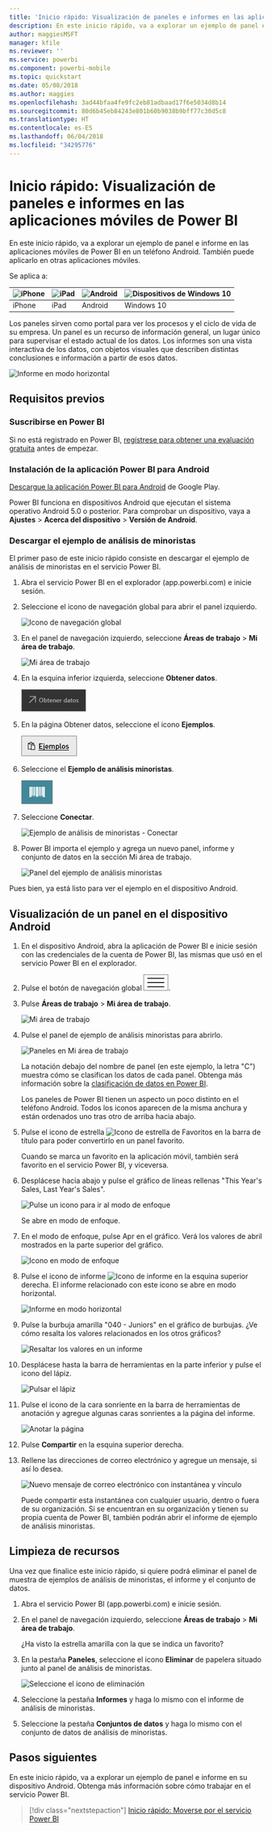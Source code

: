 ```yaml
---
title: 'Inicio rápido: Visualización de paneles e informes en las aplicaciones móviles de Power BI'
description: En este inicio rápido, va a explorar un ejemplo de panel e informe en las aplicaciones móviles de Power BI.
author: maggiesMSFT
manager: kfile
ms.reviewer: ''
ms.service: powerbi
ms.component: powerbi-mobile
ms.topic: quickstart
ms.date: 05/08/2018
ms.author: maggies
ms.openlocfilehash: 3ad44bfaa4fe9fc2eb81adbaad17f6e5034d8b14
ms.sourcegitcommit: 80d6b45eb84243e801b60b9038b9bff77c30d5c8
ms.translationtype: HT
ms.contentlocale: es-ES
ms.lasthandoff: 06/04/2018
ms.locfileid: "34295776"
---
```

# <a name="quickstart-explore-dashboards-and-reports-in-the-power-bi-mobile-apps"></a>Inicio rápido: Visualización de paneles e informes en las aplicaciones móviles de Power BI
En este inicio rápido, va a explorar un ejemplo de panel e informe en las aplicaciones móviles de Power BI en un teléfono Android. También puede aplicarlo en otras aplicaciones móviles. 

Se aplica a:

| ![iPhone](media/mobile-apps-quickstart-view-dashboard-report/iphone-logo-30-px.png) | ![iPad](media/mobile-apps-quickstart-view-dashboard-report/ipad-logo-30-px.png) | ![Android ](media/mobile-apps-quickstart-view-dashboard-report/android-logo-30-px.png) | ![Dispositivos de Windows 10](media/mobile-apps-quickstart-view-dashboard-report/win-10-logo-30-px.png) |
|:--- |:--- |:--- |:--- |
| iPhone | iPad | Android | Windows 10 |

Los paneles sirven como portal para ver los procesos y el ciclo de vida de su empresa. Un panel es un recurso de información general, un lugar único para supervisar el estado actual de los datos. Los informes son una vista interactiva de los datos, con objetos visuales que describen distintas conclusiones e información a partir de esos datos. 

![Informe en modo horizontal](media/mobile-apps-quickstart-view-dashboard-report/power-bi-android-quickstart-report.png)

## <a name="prerequisites"></a>Requisitos previos

### <a name="sign-up-for-power-bi"></a>Suscribirse en Power BI
Si no está registrado en Power BI, [regístrese para obtener una evaluación gratuita](https://app.powerbi.com/signupredirect?pbi_source=web) antes de empezar.

### <a name="install-the-power-bi-for-android-app"></a>Instalación de la aplicación Power BI para Android
[Descargue la aplicación Power BI para Android](http://go.microsoft.com/fwlink/?LinkID=544867) de Google Play.

Power BI funciona en dispositivos Android que ejecutan el sistema operativo Android 5.0 o posterior. Para comprobar un dispositivo, vaya a **Ajustes** > **Acerca del dispositivo** > **Versión de Android**.

### <a name="download-the-retail-analysis-sample"></a>Descargar el ejemplo de análisis de minoristas
El primer paso de este inicio rápido consiste en descargar el ejemplo de análisis de minoristas en el servicio Power BI.

1. Abra el servicio Power BI en el explorador (app.powerbi.com) e inicie sesión.

1. Seleccione el icono de navegación global para abrir el panel izquierdo.

    ![Icono de navegación global](media/mobile-apps-quickstart-view-dashboard-report/power-bi-android-quickstart-global-nav-icon.png)

2. En el panel de navegación izquierdo, seleccione **Áreas de trabajo** > **Mi área de trabajo**.

    ![Mi área de trabajo](media/mobile-apps-quickstart-view-dashboard-report/power-bi-android-quickstart-my-workspace.png)

3. En la esquina inferior izquierda, seleccione **Obtener datos**.
   
    ![Obtener datos](media/mobile-apps-quickstart-view-dashboard-report/power-bi-get-data.png)

3. En la página Obtener datos, seleccione el icono **Ejemplos**.
   
   ![Icono de ejemplos](media/mobile-apps-quickstart-view-dashboard-report/power-bi-samples-icon.png)

4. Seleccione el **Ejemplo de análisis minoristas**.
 
    ![Ejemplo de análisis de venta al por menor](media/mobile-apps-quickstart-view-dashboard-report/power-bi-rs.png)
 
8. Seleccione **Conectar**.  
  
   ![Ejemplo de análisis de minoristas - Conectar](media/mobile-apps-quickstart-view-dashboard-report/retail16.png)
   
5. Power BI importa el ejemplo y agrega un nuevo panel, informe y conjunto de datos en la sección Mi área de trabajo.
   
   ![Panel del ejemplo de análisis minoristas](media/mobile-apps-quickstart-view-dashboard-report/power-bi-service-opportunity-sample.png)

Pues bien, ya está listo para ver el ejemplo en el dispositivo Android.

## <a name="view-a-dashboard-on-your-android-device"></a>Visualización de un panel en el dispositivo Android
1. En el dispositivo Android, abra la aplicación de Power BI e inicie sesión con las credenciales de la cuenta de Power BI, las mismas que usó en el servicio Power BI en el explorador.

1.  Pulse el botón de navegación global ![Botón de navegación global](media/mobile-ipad-app-get-started/power-bi-iphone-global-nav-button.png).

2.  Pulse **Áreas de trabajo** > **Mi área de trabajo**.

    ![Mi área de trabajo](media/mobile-apps-quickstart-view-dashboard-report/power-bi-android-quickstart-workspaces.png)

3. Pulse el panel de ejemplo de análisis minoristas para abrirlo.
 
    ![Paneles en Mi área de trabajo](media/mobile-apps-quickstart-view-dashboard-report/power-bi-android-quickstart-open-retail.png)
   
    La notación debajo del nombre de panel (en este ejemplo, la letra "C") muestra cómo se clasifican los datos de cada panel. Obtenga más información sobre la [clasificación de datos en Power BI](service-data-classification.md).

    Los paneles de Power BI tienen un aspecto un poco distinto en el teléfono Android. Todos los iconos aparecen de la misma anchura y están ordenados uno tras otro de arriba hacia abajo.

4. Pulse el icono de estrella ![Icono de estrella de Favoritos](media/mobile-apps-quickstart-view-dashboard-report/power-bi-android-quickstart-favorite-icon.png) en la barra de título para poder convertirlo en un panel favorito.

    Cuando se marca un favorito en la aplicación móvil, también será favorito en el servicio Power BI, y viceversa.

4. Desplácese hacia abajo y pulse el gráfico de líneas rellenas "This Year's Sales, Last Year's Sales".

    ![Pulse un icono para ir al modo de enfoque](media/mobile-apps-quickstart-view-dashboard-report/power-bi-android-quickstart-tap-tile-fave.png)

    Se abre en modo de enfoque.

7. En el modo de enfoque, pulse Apr en el gráfico. Verá los valores de abril mostrados en la parte superior del gráfico.

    ![Icono en modo de enfoque](media/mobile-apps-quickstart-view-dashboard-report/power-bi-android-quickstart-tile-focus.png)

8. Pulse el icono de informe ![Icono de informe](media/mobile-apps-quickstart-view-dashboard-report/power-bi-android-quickstart-report-icon.png) en la esquina superior derecha. El informe relacionado con este icono se abre en modo horizontal.

    ![Informe en modo horizontal](media/mobile-apps-quickstart-view-dashboard-report/power-bi-android-quickstart-report.png)

9. Pulse la burbuja amarilla "040 - Juniors" en el gráfico de burbujas. ¿Ve cómo resalta los valores relacionados en los otros gráficos? 

    ![Resaltar los valores en un informe](media/mobile-apps-quickstart-view-dashboard-report/power-bi-android-quickstart-cross-highlight.png)

10. Desplácese hasta la barra de herramientas en la parte inferior y pulse el icono del lápiz.

    ![Pulsar el lápiz](media/mobile-apps-quickstart-view-dashboard-report/power-bi-android-quickstart-tap-pencil.png)

11. Pulse el icono de la cara sonriente en la barra de herramientas de anotación y agregue algunas caras sonrientes a la página del informe.
 
    ![Anotar la página](media/mobile-apps-quickstart-view-dashboard-report/power-bi-android-quickstart-annotate.png)

12. Pulse **Compartir** en la esquina superior derecha.

1. Rellene las direcciones de correo electrónico y agregue un mensaje, si así lo desea.  

    ![Nuevo mensaje de correo electrónico con instantánea y vínculo](media/mobile-apps-quickstart-view-dashboard-report/power-bi-android-quickstart-send-snapshot.png)

    Puede compartir esta instantánea con cualquier usuario, dentro o fuera de su organización. Si se encuentran en su organización y tienen su propia cuenta de Power BI, también podrán abrir el informe de ejemplo de análisis minoristas.

## <a name="clean-up-resources"></a>Limpieza de recursos

Una vez que finalice este inicio rápido, si quiere podrá eliminar el panel de muestra de ejemplos de análisis de minoristas, el informe y el conjunto de datos.

1. Abra el servicio Power BI (app.powerbi.com) e inicie sesión.

2. En el panel de navegación izquierdo, seleccione **Áreas de trabajo** > **Mi área de trabajo**.

    ¿Ha visto la estrella amarilla con la que se indica un favorito?

3. En la pestaña **Paneles**, seleccione el icono **Eliminar** de papelera situado junto al panel de análisis de minoristas.

    ![Seleccione el icono de eliminación](media/mobile-apps-quickstart-view-dashboard-report/power-bi-android-quickstart-delete-retail.png)

4. Seleccione la pestaña **Informes** y haga lo mismo con el informe de análisis de minoristas.

5. Seleccione la pestaña **Conjuntos de datos** y haga lo mismo con el conjunto de datos de análisis de minoristas.


## <a name="next-steps"></a>Pasos siguientes

En este inicio rápido, va a explorar un ejemplo de panel e informe en su dispositivo Android. Obtenga más información sobre cómo trabajar en el servicio Power BI. 

> [!div class="nextstepaction"]
> [Inicio rápido: Moverse por el servicio Power BI](service-the-new-power-bi-experience.md)

